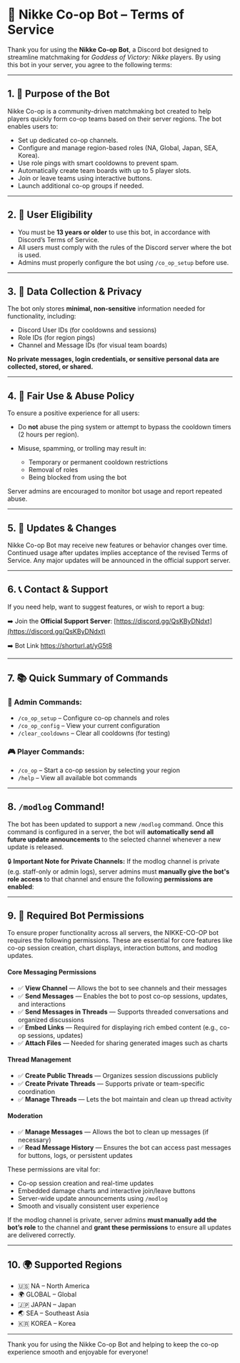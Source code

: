 # 🤖 Nikke Co-op Bot – Terms of Service

Thank you for using the **Nikke Co-op Bot**, a Discord bot designed to streamline matchmaking for *Goddess of Victory: Nikke* players. By using this bot in your server, you agree to the following terms:

---

## 1. 🎯 Purpose of the Bot

Nikke Co-op is a community-driven matchmaking bot created to help players quickly form co-op teams based on their server regions. The bot enables users to:

* Set up dedicated co-op channels.
* Configure and manage region-based roles (NA, Global, Japan, SEA, Korea).
* Use role pings with smart cooldowns to prevent spam.
* Automatically create team boards with up to 5 player slots.
* Join or leave teams using interactive buttons.
* Launch additional co-op groups if needed.

---

## 2. 👥 User Eligibility

* You must be **13 years or older** to use this bot, in accordance with Discord’s Terms of Service.
* All users must comply with the rules of the Discord server where the bot is used.
* Admins must properly configure the bot using `/co_op_setup` before use.

---

## 3. 🔐 Data Collection & Privacy

The bot only stores **minimal, non-sensitive** information needed for functionality, including:

* Discord User IDs (for cooldowns and sessions)
* Role IDs (for region pings)
* Channel and Message IDs (for visual team boards)

**No private messages, login credentials, or sensitive personal data are collected, stored, or shared.**

---

## 4. 🚫 Fair Use & Abuse Policy

To ensure a positive experience for all users:

* Do **not** abuse the ping system or attempt to bypass the cooldown timers (2 hours per region).
* Misuse, spamming, or trolling may result in:

  * Temporary or permanent cooldown restrictions
  * Removal of roles
  * Being blocked from using the bot

Server admins are encouraged to monitor bot usage and report repeated abuse.

---

## 5. 🔄 Updates & Changes

Nikke Co-op Bot may receive new features or behavior changes over time. Continued usage after updates implies acceptance of the revised Terms of Service. Any major updates will be announced in the official support server.

---

## 6. 📞 Contact & Support

If you need help, want to suggest features, or wish to report a bug:

➡️ Join the **Official Support Server**:
[https://discord.gg/QsKByDNdxt](https://discord.gg/QsKByDNdxt)

➡️ Bot Link
https://shorturl.at/yG5t8

---

## 7. 📚 Quick Summary of Commands

### 👑 Admin Commands:

* `/co_op_setup` – Configure co-op channels and roles
* `/co_op_config` – View your current configuration
* `/clear_cooldowns` – Clear all cooldowns (for testing)

### 🎮 Player Commands:

* `/co_op` – Start a co-op session by selecting your region
* `/help` – View all available bot commands

---

## 8.  `/modlog` Command!

The bot has been updated to support a new `/modlog` command. Once this command is configured in a server, the bot will **automatically send all future update announcements** to the selected channel whenever a new update is released.

:lock: **Important Note for Private Channels:**
If the modlog channel is private (e.g. staff-only or admin logs), server admins must **manually give the bot's role access** to that channel and ensure the following **permissions are enabled**:

---

## 9.  📜 Required Bot Permissions

To ensure proper functionality across all servers, the NIKKE-CO-OP bot requires the following permissions. These are essential for core features like co-op session creation, chart displays, interaction buttons, and modlog updates.


#### **Core Messaging Permissions**

* ✅ **View Channel** — Allows the bot to see channels and their messages
* ✅ **Send Messages** — Enables the bot to post co-op sessions, updates, and interactions
* ✅ **Send Messages in Threads** — Supports threaded conversations and organized discussions
* ✅ **Embed Links** — Required for displaying rich embed content (e.g., co-op sessions, updates)
* ✅ **Attach Files** — Needed for sharing generated images such as charts


#### **Thread Management**

* ✅ **Create Public Threads** — Organizes session discussions publicly
* ✅ **Create Private Threads** — Supports private or team-specific coordination
* ✅ **Manage Threads** — Lets the bot maintain and clean up thread activity


#### **Moderation**

* ✅ **Manage Messages** — Allows the bot to clean up messages (if necessary)
* ✅ **Read Message History** — Ensures the bot can access past messages for buttons, logs, or persistent updates


These permissions are vital for:

* Co-op session creation and real-time updates
* Embedded damage charts and interactive join/leave buttons
* Server-wide update announcements using `/modlog`
* Smooth and visually consistent user experience

If the modlog channel is private, server admins **must manually add the bot’s role** to the channel and **grant these permissions** to ensure all updates are delivered correctly.

---


## 10. 🌍 Supported Regions

* 🇺🇸 NA – North America
* 🌍 GLOBAL – Global
* 🇯🇵 JAPAN – Japan
* 🌏 SEA – Southeast Asia
* 🇰🇷 KOREA – Korea

---

Thank you for using the Nikke Co-op Bot and helping to keep the co-op experience smooth and enjoyable for everyone!
